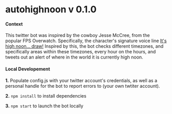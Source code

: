 # autohighnoon v 0.1.0

#### Context

This twitter bot was inspired by the cowboy Jesse McCree, from the popular FPS Overwatch. Specifically, the character's signature voice line [It's high noon... draw!](https://www.youtube.com/watch?v=iXJqkRaymjc) Inspired by this, the bot checks different timezones, and specifically areas within these timezones, every hour on the hours, and tweets out an alert of where in the world it is currently high noon.

#### Local Developement

**1.** Populate config.js with your twitter account's credentials, as well as a personal handle for the bot to report errors to (your own twtiter account).

**2.** `npm install` to install dependencies

**3.** `npm start` to launch the bot locally
